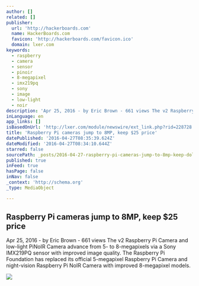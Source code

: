 ```yaml
---
author: []
related: []
publisher:
  url: 'http://hackerboards.com'
  name: HackerBoards.com
  favicon: 'http://hackerboards.com/favicon.ico'
  domain: lxer.com
keywords:
  - raspberry
  - camera
  - sensor
  - pinoir
  - 8-megapixel
  - imx219pq
  - sony
  - image
  - low-light
  - noir
description: 'Apr 25, 2016 - by Eric Brown - 661 views The v2 Raspberry Pi Camera and low-light PiNoIR Camera advance from 5- to 8-megapixels via a Sony IMX219PQ sensor with improved image quality. The Raspberry Pi Foundation has replaced its official 5-megapixel Raspberry Pi Camera and night-vision Raspberry Pi NoIR Camera with improved 8-megapixel models.'
inLanguage: en
app_links: []
isBasedOnUrl: 'http://lxer.com/module/newswire/ext_link.php?rid=228728'
title: 'Raspberry Pi cameras jump to 8MP, keep $25 price'
datePublished: '2016-04-27T08:35:39.624Z'
dateModified: '2016-04-27T08:34:10.644Z'
starred: false
sourcePath: _posts/2016-04-27-raspberry-pi-cameras-jump-to-8mp-keep-dollar25-price.md
published: true
inFeed: true
hasPage: false
inNav: false
_context: 'http://schema.org'
_type: MediaObject

---
```

<article style=""><h1>Raspberry Pi cameras jump to 8MP, keep $25 price</h1><p>Apr 25, 2016 - by Eric Brown - 661 views The v2 Raspberry Pi Camera and low-light PiNoIR Camera advance from 5- to 8-megapixels via a Sony IMX219PQ sensor with improved image quality. The Raspberry Pi Foundation has replaced its official 5-megapixel Raspberry Pi Camera and night-vision Raspberry Pi NoIR Camera with improved 8-megapixel models.</p><img src="http://hackerboards.com/files/rpi_rpicam_v2-sm.jpg" /></article>